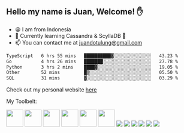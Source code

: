 ## Hello my name is Juan, Welcome! ✋

- 😀 I am from Indonesia
- 📖 Currently learning Cassandra & ScyllaDB 🐙
- 📫 You can contact me at juandotulung@gmail.com

<!--START_SECTION:waka-->

```txt
TypeScript   6 hrs 55 mins   ██████████▓░░░░░░░░░░░░░░   43.23 %
Go           4 hrs 26 mins   ███████░░░░░░░░░░░░░░░░░░   27.78 %
Python       3 hrs 2 mins    ████▓░░░░░░░░░░░░░░░░░░░░   19.05 %
Other        52 mins         █▒░░░░░░░░░░░░░░░░░░░░░░░   05.50 %
SQL          31 mins         ▓░░░░░░░░░░░░░░░░░░░░░░░░   03.29 %
```

<!--END_SECTION:waka-->

Check out my personal website [here](https://juanchristian.com)

My Toolbelt:

[<img height="45" src="https://img.icons8.com/color/50/000000/golang.png"/>](https://icons8.com/icon/44442/golang)
[<img height="45" src="https://img.icons8.com/color/48/26e07f/nodejs.png"/>](https://icons8.com/icon/54087/nodejs)
[<img height="45" src="https://img.icons8.com/color/48/000000/javascript.png"/>](https://icons8.com/icon/108784/javascript)
[<img height="45" src="https://img.icons8.com/color/48/000000/typescript.png"/>](https://icons8.com/icon/uJM6fQYqDaZK/typescript)
[<img height="45" src="https://img.icons8.com/windows/32/26e07f/vuejs.png"/>](https://icons8.com/icon/3UzMbioJA7La/vuejs)
[<img height="45" src="https://img.icons8.com/plasticine/100/26e07f/react.png"/>](https://icons8.com/icon/NfbyHexzVEDk/react)
[<img src="https://img.icons8.com/officel/48/000000/php-logo.png"/>](https://icons8.com/icon/fAMVO_fuoOuC/php-logo)
[<img src="https://img.icons8.com/color/48/26e07f/postgreesql.png"/>](https://icons8.com/icon/38561/postgresql)
[<img src="https://img.icons8.com/color/48/000000/mysql-logo.png"/>](https://icons8.com/icon/UFXRpPFebwa2/mysql-logo)
[<img src="https://img.icons8.com/color/48/000000/mongodb.png"/>](https://icons8.com/icon/74402/mongodb)
[<img src="https://img.icons8.com/color/48/000000/redis.png"/>](https://icons8.com/icon/pHS3eRpynIRQ/redis)
[<img src="https://img.icons8.com/color/48/000000/docker.png"/>](https://icons8.com/icon/22813/docker)
